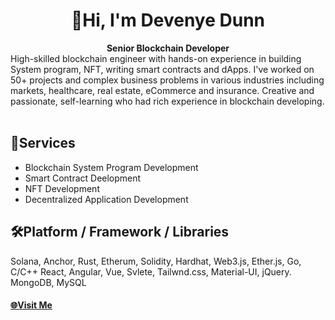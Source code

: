 <h1 align="center">👋Hi, I'm Devenye Dunn</h1>

<div align="center">
  <strong>Senior Blockchain Developer</strong>
</div>
<div align="left">
  High-skilled blockchain engineer with hands-on experience in building System program, NFT, writing smart contracts and dApps.
I've worked on 50+ projects and complex business problems in various industries including markets, healthcare, real estate, eCommerce and insurance.
Creative and passionate, self-learning who had rich experience in blockchain developing.
</div>

<br />


## 🎁Services

- Blockchain System Program Development
- Smart Contract Deelopment
- NFT Development
- Decentralized Application Development

## 🛠️Platform / Framework / Libraries

  Solana, Anchor, Rust, Etherum, Solidity, Hardhat, Web3.js, Ether.js, Go, C/C++
  React, Angular, Vue, Svlete, Tailwnd.css, Material-UI, jQuery.
  MongoDB, MySQL


<div>
  <h4>
    <a href="https://devenye.github.io/devenye" target="_blank">
      🌐Visit Me
    </a>
  </h4>
</div>